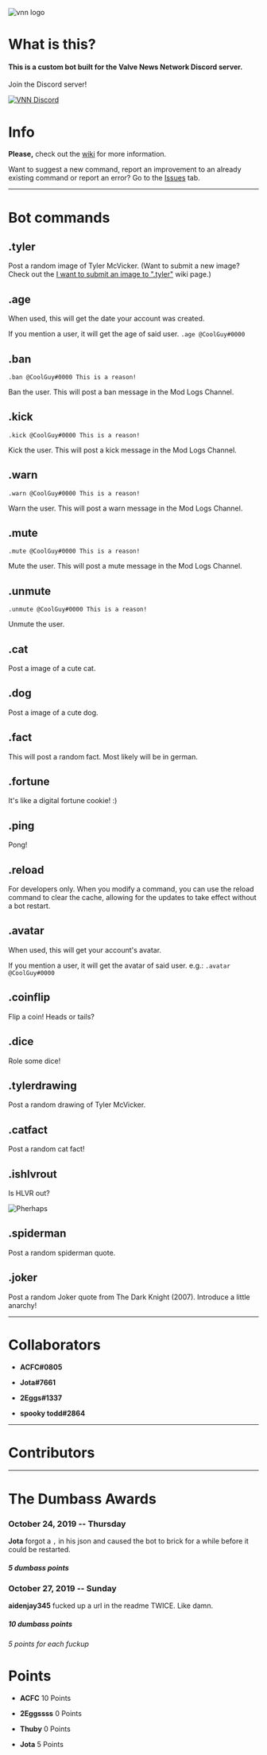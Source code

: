 ![vnn logo](https://i.imgur.com/nu8W9OV.png)

# What is this?

#### **This is a custom bot built for the Valve News Network Discord server.**
Join the Discord server!

[![VNN Discord](https://discordapp.com/api/guilds/258324481074921472/widget.png?style=banner2)](https://discord.gg/P6s3EEh)
# Info

**Please,** check out the [wiki](https://github.com/aidenjay345/VNN/wiki) for more information.

Want to suggest a new command, report an improvement to an already existing command or report an error? Go to the [Issues](https://github.com/aidenjay345/VNN/issues) tab.

<hr>

# Bot commands

## **.tyler**
Post a random image of Tyler McVicker. (Want to submit a new image? Check out the [I want to submit an image to ".tyler"](https://github.com/aidenjay345/VNN/wiki/I-want-to-submit-an-image-to-%22.tyler%22) wiki page.)

## **.age**
When used, this will get the date your account was created.

If you mention a user, it will get the age of said user. `.age @CoolGuy#0000` 

## **.ban**
    .ban @CoolGuy#0000 This is a reason!

Ban the user. This will post a ban message in the Mod Logs Channel.

## **.kick**
    .kick @CoolGuy#0000 This is a reason!

Kick the user. This will post a kick message in the Mod Logs Channel.

## **.warn**
    .warn @CoolGuy#0000 This is a reason!

Warn the user. This will post a warn message in the Mod Logs Channel.

## **.mute**
	.mute @CoolGuy#0000 This is a reason!

Mute the user. This will post a mute message in the Mod Logs Channel.

## **.unmute**
    .unmute @CoolGuy#0000 This is a reason!

Unmute the user.

## **.cat**
Post a image of a cute cat.

## **.dog**
Post a image of a cute dog.

## **.fact**
This will post a random fact. Most likely will be in german.

## **.fortune**
It's like a digital fortune cookie! :)

## **.ping**
Pong!

## **.reload**
For developers only. When you modify a command, you can use the reload command to clear the cache, allowing for the updates to take effect without a bot restart.

## **.avatar**
When used, this will get your account's avatar.

If you mention a user, it will get the avatar of said user. e.g.: ```.avatar @CoolGuy#0000```

## **.coinflip**
Flip a coin! Heads or tails?

## **.dice**
Role some dice!

## **.tylerdrawing**
Post a random drawing of Tyler McVicker.

## **.catfact**
Post a random cat fact!

## **.ishlvrout**
Is HLVR out? 

![Pherhaps](https://i.imgur.com/oFNRw4u.png)

## **.spiderman**
Post a random spiderman quote.

## **.joker**
Post a random Joker quote from The Dark Knight (2007). Introduce a little anarchy!

<hr>

# **Collaborators**
- **ACFC#0805**

- **Jota#7661**

- **2Eggs#1337**

- **spooky todd#2864**

<hr>

# **Contributors**



<hr>

# The Dumbass Awards
### **October 24, 2019 -- Thursday**

**Jota** forgot a `,` in his json and caused the bot to brick for a while before it could be restarted.
##### **5 dumbass points**

### **October 27, 2019 -- Sunday**

**aidenjay345** fucked up a url in the readme TWICE. Like damn.
##### **10 dumbass points**

*5 points for each fuckup*

# Points
- **ACFC**
10 Points

- **2Eggssss**
0 Points

- **Thuby**
0 Points

- **Jota**
5 Points
